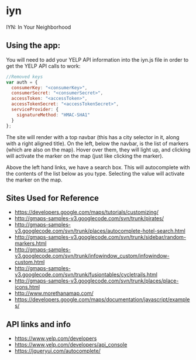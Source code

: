 # iyn
IYN: In Your Neighborhood

## Using the app:
You will need to add your YELP API information into the iyn.js file in order to get the YELP API calls to work:
```javascript
//Removed keys
var auth = {
  consumerKey: "<consumerKey>",
  consumerSecret: "<consumerSecret>",
  accessToken: "<accessToken>",
  accessTokenSecret: "<accessTokenSecret>",
  serviceProvider: {
    signatureMethod: "HMAC-SHA1"
  }
};
```

The site will render with a top navbar (this has a city selector in it, along with a right aligned title).  On the left, below the navbar, is the list of markers (which are also on the map).  Hover over them, they will light up, and clicking will activate the marker on the map (just like clicking the marker).

Above the left hand links, we have a search box.  This will autocomplete with the contents of the list below as you type.  Selecting the value will activate the marker on the map.


## Sites Used for Reference
 - https://developers.google.com/maps/tutorials/customizing/
 - http://gmaps-samples-v3.googlecode.com/svn/trunk/pirates/
 - http://gmaps-samples-v3.googlecode.com/svn/trunk/places/autocomplete-hotel-search.html
 - http://gmaps-samples-v3.googlecode.com/svn/trunk/sidebar/random-markers.html
 - http://gmaps-samples-v3.googlecode.com/svn/trunk/infowindow_custom/infowindow-custom.html
 - http://gmaps-samples-v3.googlecode.com/svn/trunk/fusiontables/cycletrails.html
 - http://gmaps-samples-v3.googlecode.com/svn/trunk/places/place-icons.html
 - http://www.morethanamap.com/
 - https://developers.google.com/maps/documentation/javascript/examples/

## API links and info
 - https://www.yelp.com/developers
 - https://www.yelp.com/developers/api_console
 - https://jqueryui.com/autocomplete/